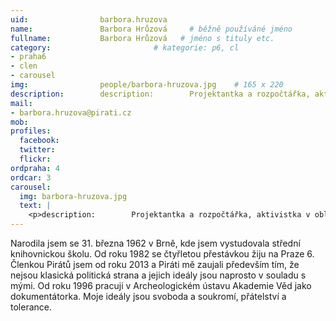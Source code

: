 ```yaml
---
uid:                barbora.hruzova
name:               Barbora Hrůzová  	# běžně používáné jméno
fullname: 			Barbora Hrůzová   # jméno s tituly etc.
category:                       # kategorie: p6, cl
- praha6
- clen
- carousel
img: 		        people/barbora-hruzova.jpg    # 165 x 220
description:        description:        Projektantka a rozpočtářka, aktivistka v oblasti hospodaření s veřejnými financemi a majetkem Prahy 6. # kratký popis, max 160 znaků. # kratký popis, max 160 znaků
mail:
- barbora.hruzova@pirati.cz
mob: 				
profiles:
  facebook: 
  twitter: 
  flickr: 
ordpraha: 4
ordcar: 3
carousel:
  img: barbora-hruzova.jpg
  text: |
    <p>description:        Projektantka a rozpočtářka, aktivistka v oblasti hospodaření s veřejnými financemi a majetkem Prahy 6.</p>
---
```

Narodila jsem se 31. března 1962 v Brně, kde jsem vystudovala střední knihovnickou školu. Od roku 1982 se čtyřletou přestávkou žiju na Praze 6. Členkou Pirátů jsem od roku 2013 a Piráti mě zaujali především tím, že nejsou klasická politická strana a jejich ideály jsou naprosto v souladu s mými. Od roku 1996 pracuji v Archeologickém ústavu Akademie Věd jako dokumentátorka. Moje ideály jsou svoboda a soukromí, přátelství a tolerance. 